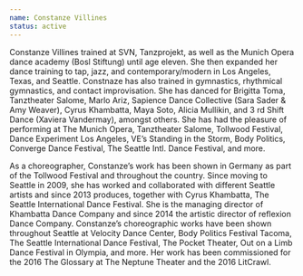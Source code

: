 ```yaml
---
name: Constanze Villines
status: active
---
```

Constanze Villines trained at SVN, Tanzprojekt, as well as the Munich Opera
dance academy (Bosl Stiftung) until age eleven. She then expanded her dance
training to tap, jazz, and contemporary/modern in Los Angeles, Texas, and
Seattle. Constnaze has also trained in gymnastics, rhythmical gymnastics, and
contact improvisation. She has danced for Brigitta Toma, Tanztheater Salome,
Marlo Ariz, Sapience Dance Collective (Sara Sader & Amy Weaver), Cyrus
Khambatta, Maya Soto, Alicia Mullikin, and 3 rd Shift Dance (Xaviera Vandermay),
amongst others. She has had the pleasure of performing at The Munich Opera,
Tanztheater Salome, Tollwood Festival, Dance Experiment Los Angeles, VE’s
Standing in the Storm, Body Politics, Converge Dance Festival, The Seattle Intl.
Dance Festival, and more. 

As a choreographer, Constanze’s work has been shown in Germany as part of
the Tollwood Festival and throughout the country. Since moving to Seattle in
2009, she has worked and collaborated with different Seattle artists and since
2013 produces, together with Cyrus Khambatta, The Seattle International Dance
Festival. She is the managing director of Khambatta Dance Company and since
2014 the artistic director of reflexion Dance Company. Constanze’s
choreographic works have been shown throughout Seattle at Velocity Dance
Center, Body Politics Festival Tacoma, The Seattle International Dance Festival,
The Pocket Theater, Out on a Limb Dance Festival in Olympia, and more. Her
work has been commissioned for the 2016 The Glossary at The Neptune Theater
and the 2016 LitCrawl.

